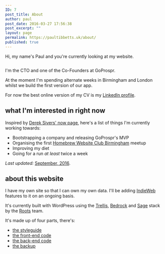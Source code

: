 ```yaml
---
ID: 7
post_title: About
author: paul
post_date: 2016-03-27 17:56:38
post_excerpt: ""
layout: page
permalink: https://paultibbetts.uk/about/
published: true
---
```

Hi, my name's Paul and you're currently looking at my website.

<img class="u-roundEdges" src="https://placehold.it/1280x840&amp;text=😎" alt="" />

I'm the CTO and one of the Co-Founders at GoProspr. 

At the moment I'm spending alternate weeks in Birmingham and London whilst we build the first version of our app.

For now the best online version of my CV is my <a href="https://uk.linkedin.com/in/paultibbetts">LinkedIn profile</a>.
<h2>what I'm interested in right now</h2>
Inspired by <a href="https://sivers.org/now">Derek Sivers' now page</a>, here's a list of things I'm currently working towards:
<ul>
 	<li>Bootstrapping a company and releasing GoProspr's MVP</li>
 	<li>Organising the first <a href="https://homebrewbrum.co.uk">Homebrew Website Club Birmingham</a> meetup</li>
 	<li>Improving my diet</li>
        <li>Going for a run <em>at least</em> twice a week
</ul>
<!-- You can read more about these on my own <a href="/now">now page</a>. -->

<em>Last updated:</em> <a href="https://github.com/ptibbetts/backup-of.paultibbetts.uk/commit/21760608bcb9d7439de87b042988c6a53a0068cf">September, 2016</a>.
<h2>about this website</h2>
I have my own site so that I can own my own data. I'll be adding <a href="https://indieweb.org">IndieWeb</a> features to it on an ongoing basis.

It's currently built with WordPress using the <a href="https://roots.io/trellis">Trellis</a>, <a href="https://roots.io/bedrock">Bedrock</a> and <a href="https://roots.io/sage">Sage</a> stack by the <a href="https://roots.io">Roots</a> team.

It's made up of four parts, there's:
<ul>
 	<li><a href="https://ptibbetts.github.io/styles.paultibbetts.uk/">the styleguide</a></li>
 	<li><a href="https://github.com/ptibbetts/allusion">the front-end code</a></li>
 	<li><a href="https://github.com/ptibbetts/paultibbetts.uk">the back-end code</a></li>
 	<li><a href="https://github.com/ptibbetts/backup-of.paultibbetts.uk">the backup</a></li>
</ul>